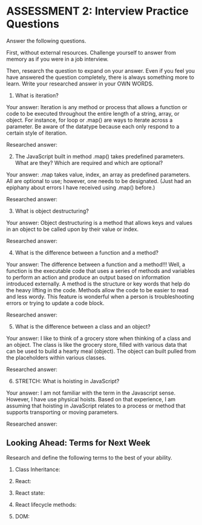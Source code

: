 # ASSESSMENT 2: Interview Practice Questions

Answer the following questions.

First, without external resources. Challenge yourself to answer from memory as if you were in a job interview.

Then, research the question to expand on your answer. Even if you feel you have answered the question completely, there is always something more to learn. Write your researched answer in your OWN WORDS.

1. What is iteration?

  Your answer: Iteration is any method or process that allows a function or code to be executed throughout the entire length of a string, array, or object. For instance, for loop or .map() are ways to iterate across a parameter. Be aware of the datatype because each only respond to a certain style of iteration.

  Researched answer:



2. The JavaScript built in method .map() takes predefined parameters. What are they? Which are required and which are optional?

  Your answer: .map takes value, index, an array as predefined parameters. All are optional to use; however, one needs to be designated. (Just had an epiphany about errors I have received using .map() before.)

  Researched answer:



3. What is object destructuring?

  Your answer: Object destructuring is a method that allows keys and values in an object to be called upon by their value or index.

  Researched answer:



4. What is the difference between a function and a method?

  Your answer: The difference between a function and a method!!! Well, a function is the executable code that uses a series of methods and variables to perform an action and produce an output based on information introduced externally. A method is the structure or key words that help do the heavy lifting in the code. Methods allow the code to be easier to read and less wordy. This feature is wonderful when a person is troubleshooting errors or trying to update a code block.

  Researched answer:



5. What is the difference between a class and an object?

  Your answer: I like to think of a grocery store when thinking of a class and an object. The class is like the grocery store, filled with various data that can be used to build a hearty meal (object). The object can built pulled from the placeholders within various classes.

  Researched answer:



6. STRETCH: What is hoisting in JavaScript?

  Your answer: I am not familiar with the term in the Javascript sense. However, I have use physical hoists. Based on that experience, I am assuming that hoisting in JavaScript relates to a process or method that supports transporting or moving parameters.

  Researched answer:



## Looking Ahead: Terms for Next Week

Research and define the following terms to the best of your ability.

1. Class Inheritance:

2. React:

3. React state:

4. React lifecycle methods:

5. DOM:

